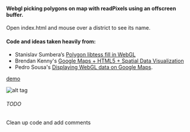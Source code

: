 #### Webgl picking polygons on map with readPixels using an offscreen buffer.

Open index.html and mouse over a district to see its name.

#### Code and ideas taken heavily from: 
- Stanislav Sumbera’s [Polygon libtess fill in WebGL](http://blog.sumbera.com/2014/07/28/webgl-polygons-fill-with-libtess-js)
- Brendan Kenny's [Google Maps + HTML5 + Spatial Data Visualization]('https://www.youtube.com/watch?v=aZJnI6hxr-c')
- Pedro Sousa's [Displaying WebGL data on Google Maps](http://build-failed.blogspot.com/2013/02/displaying-webgl-data-on-google-maps.html).


[demo](http://codepen.io/mikefab/pen/YwdrXx)

![alt tag](http://s12.postimg.org/6j9juvy8t/webgl_picking_geo_polygons.png)

###### TODO
Clean up code and add comments
